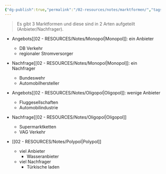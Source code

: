 ```yaml
---
{"dg-publish":true,"permalink":"/02-resources/notes/marktformen/","tags":["BWL"],"noteIcon":"","updated":"2025-07-12T13:31:41.304+02:00"}
---
```


>Es gibt 3 Marktformen und diese sind in 2 Arten aufgeteilt (Anbieter/Nachfrager).

- Angebots[[02 - RESOURCES/Notes/Monopol\|Monopol]]: ein Anbieter
	- DB Verkehr
	- regionaler Stromversorger
- Nachfrage[[02 - RESOURCES/Notes/Monopol\|Monopol]]: ein Nachfrager
	- Bundeswehr
	- Automobilhersteller

- Angebots[[02 - RESOURCES/Notes/Oligopol\|Oligopol]]: wenige Anbieter
	- Fluggesellschaften
	- Automobilindustrie
- Nachfrage[[02 - RESOURCES/Notes/Oligopol\|Oligopol]]
	- Supermarktketten
	- VAG Verkehr
	
- [[02 - RESOURCES/Notes/Polypol\|Polypol]]
	- viel Anbieter
		- Wasseranbieter
	- viel Nachfrager
		- Türkische laden